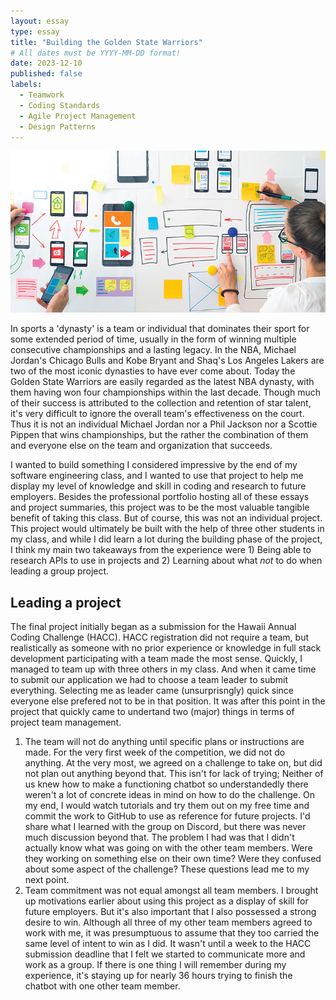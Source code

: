 ```yaml
---
layout: essay
type: essay
title: "Building the Golden State Warriors"
# All dates must be YYYY-MM-DD format!
date: 2023-12-10
published: false
labels:
  - Teamwork
  - Coding Standards
  - Agile Project Management
  - Design Patterns
---
```


<img class="image-fluid" src="../img/who-i-am-image.png">

In sports a 'dynasty' is a team or individual that dominates their sport for some extended period of time, usually in the form of winning multiple consecutive championships and a lasting legacy. In the NBA, Michael Jordan's Chicago Bulls and Kobe Bryant and Shaq's Los Angeles Lakers are two of the most iconic dynasties to have ever come about. Today the Golden State Warriors are easily regarded as the latest NBA dynasty, with them having won four championships within the last decade. Though much of their success is attributed to the collection and retention of star talent, it's very difficult to ignore the overall team's effectiveness on the court. Thus it is not an individual Michael Jordan nor a Phil Jackson nor a Scottie Pippen that wins championships, but the rather the combination of them and everyone else on the team and organization that succeeds.

I wanted to build something I considered impressive by the end of my software engineering class, and I wanted to use that project to help me display my level of knowledge and skill in coding and research to future employers. Besides the professional portfolio hosting all of these essays and project summaries, this project was to be the most valuable tangible benefit of taking this class. But of course, this was not an individual project. This project would ultimately be built with the help of three other students in my class, and while I did learn a lot during the building phase of the project, I think my main two takeaways from the experience were 1) Being able to research APIs to use in projects and 2) Learning about what *not* to do when leading a group project.

## Leading a project

The final project initially began as a submission for the Hawaii Annual Coding Challenge (HACC). HACC registration did not require a team, but realistically as someone with no prior experience or knowledge in full stack development participating with a team made the most sense. Quickly, I managed to team up with three others in my class. And when it came time to submit our application we had to choose a team leader to submit everything. Selecting me as leader came (unsurprisngly) quick since everyone else prefered not to be in that position. It was after this point in the project that quickly came to undertand two (major) things in terms of project team management. 

1. The team will not do anything until specific plans or instructions are made. For the very first week of the competition, we did not do anything. At the very most, we agreed on a challenge to take on, but did not plan out anything beyond that. This isn't for lack of trying; Neither of us knew how to make a functioning chatbot so understandedly there weren't a lot of concrete ideas in mind on how to do the challenge. On my end, I would watch tutorials and try them out on my free time and commit the work to GitHub to use as reference for future projects. I'd share what I learned with the group on Discord, but there was never much discussion beyond that. The problem I had was that I didn't actually know what was going on with the other team members. Were they working on something else on their own time? Were they confused about some aspect of the challenge? These questions lead me to my next point.
2. Team commitment was not equal amongst all team members. I brought up motivations earlier about using this project as a display of skill for future employers. But it's also important that I also possessed a strong desire to win. Although all three of my other team members agreed to work with me, it was presumptuous to assume that they too carried the same level of intent to win as I did. It wasn't until a week to the HACC submission deadline that I felt we started to communicate more and work as a group. If there is one thing I will remember during my experience, it's staying up for nearly 36 hours trying to finish the chatbot with one other team member.
